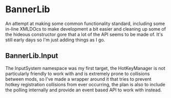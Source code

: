# BannerLib
An attempt at making some common functionality standard, including some in-line XMLDOcs to make development a bit easier and cleaning up some of the hideous constructor gore that a lot of the API seems to be made of. 
It's still early days so I'm just adding things as I go.

## BannerLib.Input
The InputSystem namespace was my first target, the HotKeyManager is not particularly friendly to work with and is extremely prone to collisions between mods, so I've made a wrapper around it that tries to prevent hotkey registration collisions from ever occurring, the plan is also to include the polling internally and provide an event based API to work with instead.